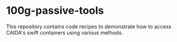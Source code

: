 # 100g-passive-tools
This repository contains code recipes to demonstrate how to access CAIDA's swift containers using various methods.
